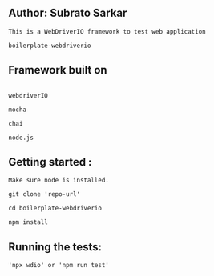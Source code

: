 Author: Subrato Sarkar
------------------------------

```
This is a WebDriverIO framework to test web application

boilerplate-webdriverio

````

Framework built on
------------------------------

```

webdriverIO

mocha

chai

node.js

```

Getting started :
------------------------------

```
Make sure node is installed.

git clone 'repo-url'

cd boilerplate-webdriverio

npm install

```

Running the tests:
-------------------
```
'npx wdio' or 'npm run test'

```